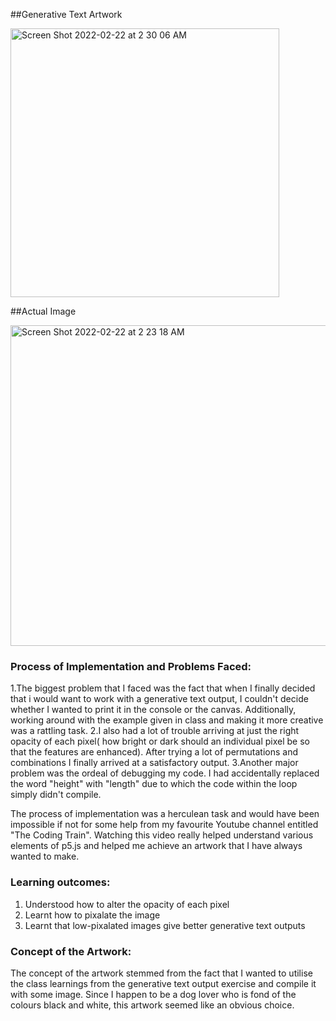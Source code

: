 
##Generative Text Artwork

<img width="430" alt="Screen Shot 2022-02-22 at 2 30 06 AM" src="https://user-images.githubusercontent.com/98395837/155078591-6b87746c-b28d-4ebd-9c84-c8e52cf742b0.png">

##Actual Image 

<img width="513" alt="Screen Shot 2022-02-22 at 2 23 18 AM" src="https://user-images.githubusercontent.com/98395837/155078732-4e1cbac3-07c6-49f2-a52a-09d3f9f51263.png">


### Process of Implementation and Problems Faced:

1.The biggest problem that I faced was the fact that when I finally decided that i would want to work with a generative text output, I couldn't decide whether I
wanted to print it in the console or the canvas. Additionally, working around with the example given in class and making it more creative was a rattling task.
2.I also had a lot of trouble arriving at just the right opacity of each pixel( how bright or dark should an individual pixel be so that the features are enhanced).
After trying a lot of permutations and combinations I finally arrived at a satisfactory output.
3.Another major problem was the ordeal of debugging my code. I had accidentally replaced the word "height" with "length" due to which the code within the loop
simply didn't compile.

The process of implementation was a herculean task and would have been impossible if not for some help from my favourite Youtube channel entitled "The Coding Train".
Watching this video really helped understand various elements of p5.js and helped me achieve an artwork that I have always wanted to make.

### Learning outcomes:
1. Understood how to alter the opacity of each pixel
2. Learnt how to pixalate the image
3. Learnt that low-pixalated images give better generative text outputs

### Concept of the Artwork:
The concept of the artwork stemmed from the fact that I wanted to utilise the class learnings from the generative text output exercise and compile it with some image.
Since I happen to be a dog lover who is fond of the colours black and white, this artwork seemed like an obvious choice.


